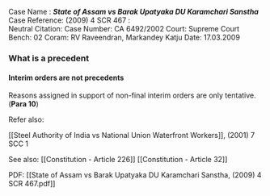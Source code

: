 Case Name : ***State of Assam vs Barak Upatyaka DU Karamchari Sanstha***
Case Reference: (2009) 4 SCR 467 :  
Neutral Citation:
Case Number: CA 6492/2002
Court: Supreme Court
Bench: 02
Coram: RV Raveendran, Markandey Katju
Date: 17.03.2009

### What is a precedent
#### Interim orders are not precedents

Reasons assigned in support of non-final interim orders are only tentative. (**Para 10**)

Refer also:

[[Steel Authority of India vs National Union Waterfront Workers]], (2001) 7 SCC 1

See also:
[[Constitution - Article 226]]
[[Constitution - Article 32]]

PDF:
[[State of Assam vs Barak Upatyaka DU Karamchari Sanstha, (2009) 4 SCR 467.pdf]]